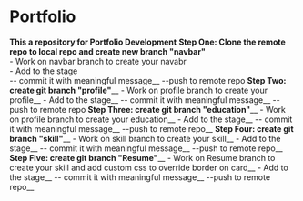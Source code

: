 # Portfolio
**This a repository for Portfolio Development**
**Step One: Clone the remote repo to local repo and create new branch "navbar"**\
    - Work on navbar branch to create your navabr\
    - Add to the stage\
    -- commit it with meaningful message__
    --push to remote repo
 **Step Two: create git branch "profile"**__
     - Work on profile branch to create your profile__
    - Add to the stage__
    -- commit it with meaningful message__
    --push to remote repo
  **Step Three: create git branch "education"**__
     - Work on profile branch to create your education__
    - Add to the stage__
    -- commit it with meaningful message__
    --push to remote repo__
  **Step Four: create git branch "skill"**__
     - Work on skill branch to create your skill__
    - Add to the stage__
    -- commit it with meaningful message__
    --push to remote repo__
  **Step Five: create git branch "Resume"**__
     - Work on Resume branch to create your skill and add custom css to override border on card__
    - Add to the stage__
    -- commit it with meaningful message__
    --push to remote repo__

